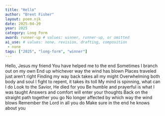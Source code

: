 ```yaml
---
title: "Hello"
author: "Brent Fisher"
layout: poem.njk
date: 2025-04-20
year: 2025
category: Long Form
award: runner-up # values: winner, runner-up, or omitted
ai_use: # values: none, revision, drafting, composition
 - none 
tags: ["2025", "long-form", "winner"]
---
```

Hello, Jesus my friend
You have helped me to the end
Sometimes I branch out on my own
End up whichever way the wind has blown
Places traveled just aren’t right
Finding my way back takes all my might
Overwhelming both body and soul 
I fight to repent, it takes its toll
My mind is spinning, what can I do
Look to the Savior, He died for you
Be humble and prayerful is what I was taught
Answers and comfort will enter your thoughts
Back on the straight path together you go
No longer affected by which way the wind blows
Remember the Lord in all you do
Make sure in the end he knows about you